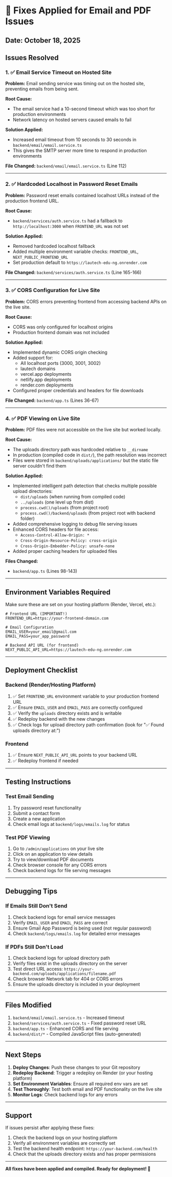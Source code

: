 # 🔧 Fixes Applied for Email and PDF Issues

## Date: October 18, 2025

## Issues Resolved

### 1. ✅ Email Service Timeout on Hosted Site
**Problem:** Email sending service was timing out on the hosted site, preventing emails from being sent.

**Root Cause:** 
- The email service had a 10-second timeout which was too short for production environments
- Network latency on hosted servers caused emails to fail

**Solution Applied:**
- Increased email timeout from 10 seconds to 30 seconds in `backend/email/email.service.ts`
- This gives the SMTP server more time to respond in production environments

**File Changed:** `backend/email/email.service.ts` (Line 112)

---

### 2. ✅ Hardcoded Localhost in Password Reset Emails
**Problem:** Password reset emails contained localhost URLs instead of the production frontend URL.

**Root Cause:**
- `backend/services/auth.service.ts` had a fallback to `http://localhost:3000` when `FRONTEND_URL` was not set

**Solution Applied:**
- Removed hardcoded localhost fallback
- Added multiple environment variable checks: `FRONTEND_URL`, `NEXT_PUBLIC_FRONTEND_URL`
- Set production default to `https://lautech-edu-ng.onrender.com`

**File Changed:** `backend/services/auth.service.ts` (Line 165-166)

---

### 3. ✅ CORS Configuration for Live Site
**Problem:** CORS errors preventing frontend from accessing backend APIs on the live site.

**Root Cause:**
- CORS was only configured for localhost origins
- Production frontend domain was not included

**Solution Applied:**
- Implemented dynamic CORS origin checking
- Added support for:
  - All localhost ports (3000, 3001, 3002)
  - lautech domains
  - vercel.app deployments
  - netlify.app deployments  
  - render.com deployments
- Configured proper credentials and headers for file downloads

**File Changed:** `backend/app.ts` (Lines 36-67)

---

### 4. ✅ PDF Viewing on Live Site
**Problem:** PDF files were not accessible on the live site but worked locally.

**Root Cause:**
- The uploads directory path was hardcoded relative to `__dirname`
- In production (compiled code in `dist/`), the path resolution was incorrect
- Files were stored in `backend/uploads/applications/` but the static file server couldn't find them

**Solution Applied:**
- Implemented intelligent path detection that checks multiple possible upload directories:
  - `dist/uploads` (when running from compiled code)
  - `../uploads` (one level up from dist)
  - `process.cwd()/uploads` (from project root)
  - `process.cwd()/backend/uploads` (from project root with backend folder)
- Added comprehensive logging to debug file serving issues
- Enhanced CORS headers for file access:
  - `Access-Control-Allow-Origin: *`
  - `Cross-Origin-Resource-Policy: cross-origin`
  - `Cross-Origin-Embedder-Policy: unsafe-none`
- Added proper caching headers for uploaded files

**Files Changed:** 
- `backend/app.ts` (Lines 98-143)

---

## Environment Variables Required

Make sure these are set on your hosting platform (Render, Vercel, etc.):

```env
# Frontend URL (IMPORTANT!)
FRONTEND_URL=https://your-frontend-domain.com

# Email Configuration
EMAIL_USER=your_email@gmail.com
EMAIL_PASS=your_app_password

# Backend API URL (for frontend)
NEXT_PUBLIC_API_URL=https://lautech-edu-ng.onrender.com
```

---

## Deployment Checklist

### Backend (Render/Hosting Platform)
1. ✅ Set `FRONTEND_URL` environment variable to your production frontend URL
2. ✅ Ensure `EMAIL_USER` and `EMAIL_PASS` are correctly configured
3. ✅ Verify the `uploads` directory exists and is writable
4. ✅ Redeploy backend with the new changes
5. ✅ Check logs for upload directory path confirmation (look for "✅ Found uploads directory at:")

### Frontend
1. ✅ Ensure `NEXT_PUBLIC_API_URL` points to your backend URL
2. ✅ Redeploy frontend if needed

---

## Testing Instructions

### Test Email Sending
1. Try password reset functionality
2. Submit a contact form
3. Create a new application
4. Check email logs at `backend/logs/emails.log` for status

### Test PDF Viewing
1. Go to `/admin/applications` on your live site
2. Click on an application to view details
3. Try to view/download PDF documents
4. Check browser console for any CORS errors
5. Check backend logs for file serving messages

---

## Debugging Tips

### If Emails Still Don't Send
1. Check backend logs for email service messages
2. Verify `EMAIL_USER` and `EMAIL_PASS` are correct
3. Ensure Gmail App Password is being used (not regular password)
4. Check `backend/logs/emails.log` for detailed error messages

### If PDFs Still Don't Load
1. Check backend logs for upload directory path
2. Verify files exist in the uploads directory on the server
3. Test direct URL access: `https://your-backend.com/uploads/applications/filename.pdf`
4. Check browser Network tab for 404 or CORS errors
5. Ensure the uploads directory is included in your deployment

---

## Files Modified

1. `backend/email/email.service.ts` - Increased timeout
2. `backend/services/auth.service.ts` - Fixed password reset URL
3. `backend/app.ts` - Enhanced CORS and file serving
4. `backend/dist/*` - Compiled JavaScript files (auto-generated)

---

## Next Steps

1. **Deploy Changes**: Push these changes to your Git repository
2. **Redeploy Backend**: Trigger a redeploy on Render (or your hosting platform)
3. **Set Environment Variables**: Ensure all required env vars are set
4. **Test Thoroughly**: Test both email and PDF functionality on the live site
5. **Monitor Logs**: Check backend logs for any errors

---

## Support

If issues persist after applying these fixes:

1. Check the backend logs on your hosting platform
2. Verify all environment variables are correctly set
3. Test the backend health endpoint: `https://your-backend.com/health`
4. Check that the uploads directory exists and has proper permissions

---

**All fixes have been applied and compiled. Ready for deployment! 🚀**

